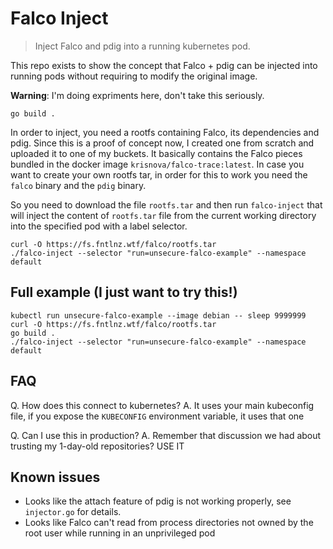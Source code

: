 # Falco Inject

> Inject Falco and pdig into a running kubernetes pod.

This repo exists to show the concept that Falco + pdig can be
injected into running pods without requiring to modify the original image.

**Warning**: I'm doing expriments here, don't take this seriously.



```
go build .
```

In order to inject, you need a rootfs containing Falco, its dependencies and pdig.
Since this is a proof of concept now, I created one from scratch and uploaded
it to one of my buckets. It basically contains the Falco pieces bundled in
the docker image  `krisnova/falco-trace:latest`.
In case you want to create your own rootfs tar, in order for this to work
you need the `falco` binary and the `pdig` binary.


So you need to download the file `rootfs.tar` and then run `falco-inject`
that will inject the content of `rootfs.tar` file from the current working directory
into the specified pod with a label selector.

```
curl -O https://fs.fntlnz.wtf/falco/rootfs.tar
./falco-inject --selector "run=unsecure-falco-example" --namespace default
```



## Full example (I just want to try this!)

```
kubectl run unsecure-falco-example --image debian -- sleep 9999999 
curl -O https://fs.fntlnz.wtf/falco/rootfs.tar
go build .
./falco-inject --selector "run=unsecure-falco-example" --namespace default
```

## FAQ

Q. How does this connect to kubernetes?
A. It uses your main kubeconfig file, if you expose the `KUBECONFIG` environment variable, it uses that one

Q. Can I use this in production?
A. Remember that discussion we had about trusting my 1-day-old repositories? USE IT

## Known issues

- Looks like the attach feature of pdig is not working properly, see `injector.go` for details.
- Looks like Falco can't read from process directories not owned by the root user while running in an unprivileged pod
